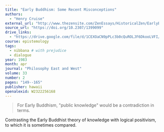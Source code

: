 ```yaml
---
title: "Early Buddhism: Some Recent Misconceptions"
authors:
  - "Henry Cruise"
external_url: "http://www.thezensite.com/ZenEssays/HistoricalZen/EarlyBuddhism.htm"
source_url: "https://doi.org/10.2307/1399099"
drive_links:
  - "https://drive.google.com/file/d/1CEXOaCN9pPLc3b0cQuROLJF6DkooLVFI/view?usp=drivesdk"
course: epistemology
tags:
  - nibbana # with prejudice
  - dialogue
year: 1983
month: apr
journal: "Philosophy East and West"
volume: 33
number: 2
pages: "149--165"
publisher: hawaii
openalexid: W2322256168
---
```


> For Early Buddhism, "public knowledge" would be a contradiction in
terms.

Contrasting the Early Buddhist theory of knowledge with logical positivism, to which it is sometimes compared.
